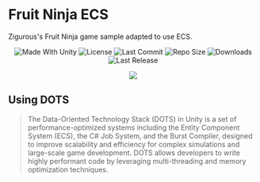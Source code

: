 # Fruit Ninja ECS
Zigurous's Fruit Ninja game sample adapted to use ECS.

<p align="center">
  <a>
    <img alt="Made With Unity" src="https://img.shields.io/badge/made%20with-Unity-57b9d3.svg?logo=Unity">
  </a>
  <a>
    <img alt="License" src="https://img.shields.io/github/license/JoanStinson/FruitNinjaECS?logo=github">
  </a>
  <a>
    <img alt="Last Commit" src="https://img.shields.io/github/last-commit/JoanStinson/FruitNinjaECS?logo=Mapbox&color=orange">
  </a>
  <a>
    <img alt="Repo Size" src="https://img.shields.io/github/repo-size/JoanStinson/FruitNinjaECS?logo=VirtualBox">
  </a>
  <a>
    <img alt="Downloads" src="https://img.shields.io/github/downloads/JoanStinson/FruitNinjaECS/total?color=brightgreen">
  </a>
  <a>
    <img alt="Last Release" src="https://img.shields.io/github/v/release/JoanStinson/FruitNinjaECS?include_prereleases&logo=Dropbox&color=yellow">
  </a>
</p>

<p align="center">
  <img src="https://github.com/JoanStinson/FruitNinjaECS/blob/main/preview.gif">
</p>

## Using DOTS
> The Data-Oriented Technology Stack (DOTS) in Unity is a set of performance-optimized systems including the Entity Component System (ECS), the C# Job System, and the Burst Compiler, designed to improve scalability and efficiency for complex simulations and large-scale game development. DOTS allows developers to write highly performant code by leveraging multi-threading and memory optimization techniques.

